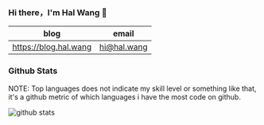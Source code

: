 ### Hi there，I'm Hal Wang 👋

| blog                    | email         |
| ----------------------- | ------------- |
| <https://blog.hal.wang> | <hi@hal.wang> |

### Github Stats

NOTE: Top languages does not indicate my skill level or something like that, it's a github metric of which languages i have the most code on github.

![github stats](https://github-readme-stats.vercel.app/api?username=hal-wang&show_icons=true)
